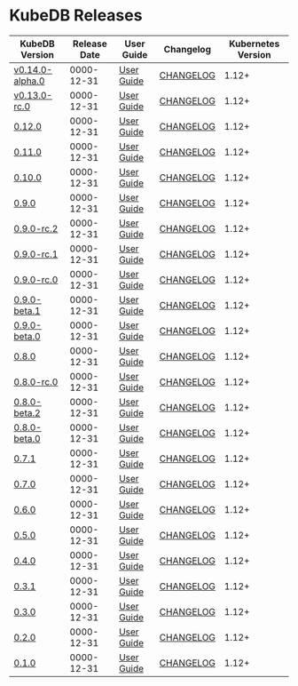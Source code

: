 # KubeDB Releases

| KubeDB Version | Release Date | User Guide | Changelog | Kubernetes Version |
|--------------------------- | ------------ | ---------- | --------- | ------------------ |
| [v0.14.0-alpha.0](https://github.com/kubedb/cli/releases/tag/untagged-09c024ef7e9337995bf9) | 0000-12-31 | [User Guide](https://kubedb.com/docs/v0.14.0-alpha.0) | [CHANGELOG](https://github.com/kubedb/cli/releases/tag/untagged-09c024ef7e9337995bf9) | 1.12+ |
| [v0.13.0-rc.0](https://github.com/kubedb/cli/releases/tag/v0.13.0-rc.0) | 0000-12-31 | [User Guide](https://kubedb.com/docs/v0.13.0-rc.0) | [CHANGELOG](https://github.com/kubedb/cli/releases/tag/v0.13.0-rc.0) | 1.12+ |
| [0.12.0](https://github.com/kubedb/cli/releases/tag/0.12.0) | 0000-12-31 | [User Guide](https://kubedb.com/docs/0.12.0) | [CHANGELOG](https://github.com/kubedb/cli/releases/tag/0.12.0) | 1.12+ |
| [0.11.0](https://github.com/kubedb/cli/releases/tag/0.11.0) | 0000-12-31 | [User Guide](https://kubedb.com/docs/0.11.0) | [CHANGELOG](https://github.com/kubedb/cli/releases/tag/0.11.0) | 1.12+ |
| [0.10.0](https://github.com/kubedb/cli/releases/tag/0.10.0) | 0000-12-31 | [User Guide](https://kubedb.com/docs/0.10.0) | [CHANGELOG](https://github.com/kubedb/cli/releases/tag/0.10.0) | 1.12+ |
| [0.9.0](https://github.com/kubedb/cli/releases/tag/0.9.0) | 0000-12-31 | [User Guide](https://kubedb.com/docs/0.9.0) | [CHANGELOG](https://github.com/kubedb/cli/releases/tag/0.9.0) | 1.12+ |
| [0.9.0-rc.2](https://github.com/kubedb/cli/releases/tag/0.9.0-rc.2) | 0000-12-31 | [User Guide](https://kubedb.com/docs/0.9.0-rc.2) | [CHANGELOG](https://github.com/kubedb/cli/releases/tag/0.9.0-rc.2) | 1.12+ |
| [0.9.0-rc.1](https://github.com/kubedb/cli/releases/tag/0.9.0-rc.1) | 0000-12-31 | [User Guide](https://kubedb.com/docs/0.9.0-rc.1) | [CHANGELOG](https://github.com/kubedb/cli/releases/tag/0.9.0-rc.1) | 1.12+ |
| [0.9.0-rc.0](https://github.com/kubedb/cli/releases/tag/0.9.0-rc.0) | 0000-12-31 | [User Guide](https://kubedb.com/docs/0.9.0-rc.0) | [CHANGELOG](https://github.com/kubedb/cli/releases/tag/0.9.0-rc.0) | 1.12+ |
| [0.9.0-beta.1](https://github.com/kubedb/cli/releases/tag/0.9.0-beta.1) | 0000-12-31 | [User Guide](https://kubedb.com/docs/0.9.0-beta.1) | [CHANGELOG](https://github.com/kubedb/cli/releases/tag/0.9.0-beta.1) | 1.12+ |
| [0.9.0-beta.0](https://github.com/kubedb/cli/releases/tag/0.9.0-beta.0) | 0000-12-31 | [User Guide](https://kubedb.com/docs/0.9.0-beta.0) | [CHANGELOG](https://github.com/kubedb/cli/releases/tag/0.9.0-beta.0) | 1.12+ |
| [0.8.0](https://github.com/kubedb/cli/releases/tag/0.8.0) | 0000-12-31 | [User Guide](https://kubedb.com/docs/0.8.0) | [CHANGELOG](https://github.com/kubedb/cli/releases/tag/0.8.0) | 1.12+ |
| [0.8.0-rc.0](https://github.com/kubedb/cli/releases/tag/0.8.0-rc.0) | 0000-12-31 | [User Guide](https://kubedb.com/docs/0.8.0-rc.0) | [CHANGELOG](https://github.com/kubedb/cli/releases/tag/0.8.0-rc.0) | 1.12+ |
| [0.8.0-beta.2](https://github.com/kubedb/cli/releases/tag/0.8.0-beta.2) | 0000-12-31 | [User Guide](https://kubedb.com/docs/0.8.0-beta.2) | [CHANGELOG](https://github.com/kubedb/cli/releases/tag/0.8.0-beta.2) | 1.12+ |
| [0.8.0-beta.0](https://github.com/kubedb/cli/releases/tag/0.8.0-beta.0) | 0000-12-31 | [User Guide](https://kubedb.com/docs/0.8.0-beta.0) | [CHANGELOG](https://github.com/kubedb/cli/releases/tag/0.8.0-beta.0) | 1.12+ |
| [0.7.1](https://github.com/kubedb/cli/releases/tag/0.7.1) | 0000-12-31 | [User Guide](https://kubedb.com/docs/0.7.1) | [CHANGELOG](https://github.com/kubedb/cli/releases/tag/0.7.1) | 1.12+ |
| [0.7.0](https://github.com/kubedb/cli/releases/tag/0.7.0) | 0000-12-31 | [User Guide](https://kubedb.com/docs/0.7.0) | [CHANGELOG](https://github.com/kubedb/cli/releases/tag/0.7.0) | 1.12+ |
| [0.6.0](https://github.com/kubedb/cli/releases/tag/0.6.0) | 0000-12-31 | [User Guide](https://kubedb.com/docs/0.6.0) | [CHANGELOG](https://github.com/kubedb/cli/releases/tag/0.6.0) | 1.12+ |
| [0.5.0](https://github.com/kubedb/cli/releases/tag/0.5.0) | 0000-12-31 | [User Guide](https://kubedb.com/docs/0.5.0) | [CHANGELOG](https://github.com/kubedb/cli/releases/tag/0.5.0) | 1.12+ |
| [0.4.0](https://github.com/kubedb/cli/releases/tag/0.4.0) | 0000-12-31 | [User Guide](https://kubedb.com/docs/0.4.0) | [CHANGELOG](https://github.com/kubedb/cli/releases/tag/0.4.0) | 1.12+ |
| [0.3.1](https://github.com/kubedb/cli/releases/tag/0.3.1) | 0000-12-31 | [User Guide](https://kubedb.com/docs/0.3.1) | [CHANGELOG](https://github.com/kubedb/cli/releases/tag/0.3.1) | 1.12+ |
| [0.3.0](https://github.com/kubedb/cli/releases/tag/0.3.0) | 0000-12-31 | [User Guide](https://kubedb.com/docs/0.3.0) | [CHANGELOG](https://github.com/kubedb/cli/releases/tag/0.3.0) | 1.12+ |
| [0.2.0](https://github.com/kubedb/cli/releases/tag/0.2.0) | 0000-12-31 | [User Guide](https://kubedb.com/docs/0.2.0) | [CHANGELOG](https://github.com/kubedb/cli/releases/tag/0.2.0) | 1.12+ |
| [0.1.0](https://github.com/kubedb/cli/releases/tag/0.1.0) | 0000-12-31 | [User Guide](https://kubedb.com/docs/0.1.0) | [CHANGELOG](https://github.com/kubedb/cli/releases/tag/0.1.0) | 1.12+ |
